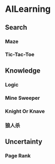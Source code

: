 # AILearning

## Search

### Maze



### Tic-Tac-Toe


## Knowledge

### Logic



### Mine Sweeper

### Knight Or Knave

### 狼人杀

## Uncertainty

### Page Rank